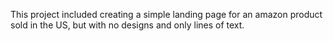 This project included creating a simple landing page for an amazon product sold in the US, but with no designs and only lines of text.
